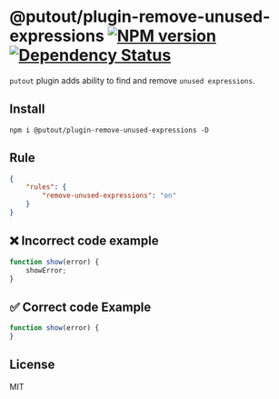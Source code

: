 # @putout/plugin-remove-unused-expressions [![NPM version][NPMIMGURL]][NPMURL] [![Dependency Status][DependencyStatusIMGURL]][DependencyStatusURL]

[NPMIMGURL]: https://img.shields.io/npm/v/@putout/plugin-remove-unused-expressions.svg?style=flat&longCache=true
[NPMURL]: https://npmjs.org/package/@putout/plugin-remove-unused-expressions"npm"
[DependencyStatusURL]: https://david-dm.org/coderaiser/putout?path=packages/plugin-remove-unused-expressions
[DependencyStatusIMGURL]: https://david-dm.org/coderaiser/putout.svg?path=packages/plugin-remove-unused-expressions

`putout` plugin adds ability to find and remove `unused expressions`.

## Install

```
npm i @putout/plugin-remove-unused-expressions -D
```

## Rule

```json
{
    "rules": {
        "remove-unused-expressions": "on"
    }
}
```

## ❌ Incorrect code example

```js
function show(error) {
    showError;
}
```

## ✅ Correct code Example

```js
function show(error) {
}
```

## License

MIT
